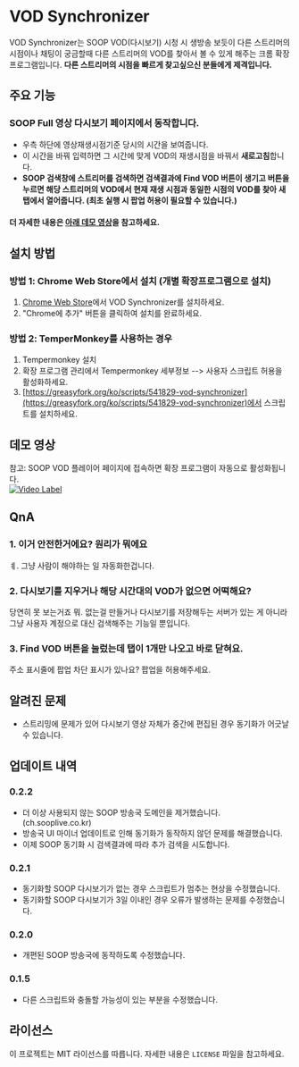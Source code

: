 # VOD Synchronizer

VOD Synchronizer는 SOOP VOD(다시보기) 시청 시 생방송 보듯이 다른 스트리머의 시점이나 채팅이 궁금할때 다른 스트리머의 VOD를 찾아서 볼 수 있게 해주는 크롬 확장 프로그램입니다. **다른 스트리머의 시점을 빠르게 찾고싶으신 분들에게 제격입니다.**

## 주요 기능

### SOOP Full 영상 다시보기 페이지에서 동작합니다.
- 우측 하단에 영상재생시점기준 당시의 시간을 보여줍니다. 
- 이 시간을 바꿔 입력하면 그 시간에 맞게 VOD의 재생시점을 바꿔서 **새로고침**합니다.
- **SOOP 검색창에 스트리머를 검색하면 검색결과에 Find VOD 버튼이 생기고 버튼을 누르면 해당 스트리머의 VOD에서 현재 재생 시점과 동일한 시점의 VOD를 찾아 새 탭에서 열어줍니다. (최초 실행 시 팝업 허용이 필요할 수 있습니다.)**

#### 더 자세한 내용은 [아래 데모 영상](#데모-영상)을 참고하세요.

## 설치 방법

### 방법 1: Chrome Web Store에서 설치 (개별 확장프로그램으로 설치)
1. [Chrome Web Store](https://chromewebstore.google.com/detail/vod-synchronizer/fcgefghffdkgllcmgbckhiebjgcdppme)에서 VOD Synchronizer를 설치하세요.
2. "Chrome에 추가" 버튼을 클릭하여 설치를 완료하세요.

### 방법 2: TemperMonkey를 사용하는 경우
1. Tempermonkey 설치
2. 확장 프로그램 관리에서 Tempermonkey 세부정보 --> 사용자 스크립트 허용을 활성화하세요.
3. [https://greasyfork.org/ko/scripts/541829-vod-synchronizer](https://greasyfork.org/ko/scripts/541829-vod-synchronizer)에서 스크립트를 설치하세요.


## 데모 영상
참고: SOOP VOD 플레이어 페이지에 접속하면 확장 프로그램이 자동으로 활성화됩니다.<br/>
[![Video Label](https://img.youtube.com/vi/mipj1jn488M/0.jpg)](https://youtu.be/mipj1jn488M)


## QnA
### 1. 이거 안전한거에요? 원리가 뭐에요
ㅖ. 그냥 사람이 해야하는 일 자동화한겁니다.

### 2. 다시보기를 지우거나 해당 시간대의 VOD가 없으면 어떡해요?
당연히 못 보는거죠 뭐. 없는걸 만들거나 다시보기를 저장해두는 서버가 있는 게  아니라 그냥 사용자 계정으로 대신 검색해주는 기능일 뿐입니다.

### 3. Find VOD 버튼을 눌렀는데 탭이 1개만 나오고 바로 닫혀요.
주소 표시줄에 팝업 차단 표시가 있나요? 팝업을 허용해주세요.

## 알려진 문제
- 스트리밍에 문제가 있어 다시보기 영상 자체가 중간에 편집된 경우 동기화가 어긋날 수 있습니다.

## 업데이트 내역
### 0.2.2
- 더 이상 사용되지 않는 SOOP 방송국 도메인을 제거했습니다. (ch.sooplive.co.kr)
- 방송국 UI 마이너 업데이트로 인해 동기화가 동작하지 않던 문제를 해결했습니다.
- 이제 SOOP 동기화 시 검색결과에 따라 추가 검색을 시도합니다.

### 0.2.1
- 동기화할 SOOP 다시보기가 없는 경우 스크립트가 멈추는 현상을 수정했습니다.
- 동기화할 SOOP 다시보기가 3일 이내인 경우 오류가 발생하는 문제를 수정했습니다.

### 0.2.0
- 개편된 SOOP 방송국에 동작하도록 수정했습니다.

### 0.1.5
- 다른 스크립트와 충돌할 가능성이 있는 부분을 수정했습니다.

## 라이선스

이 프로젝트는 MIT 라이선스를 따릅니다. 자세한 내용은 `LICENSE` 파일을 참고하세요.
